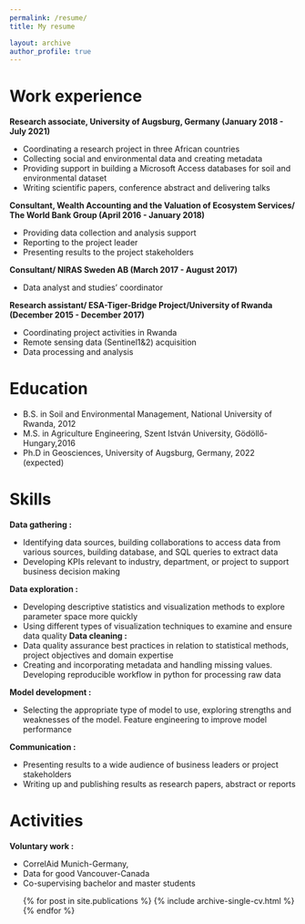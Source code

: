 ```yaml
---
permalink: /resume/
title: My resume 

layout: archive
author_profile: true
---
```


Work experience
======

**Research associate, University of Augsburg, Germany (January 2018 - July 2021)**
  * Coordinating a research project in three African countries
  * Collecting social and environmental data and creating metadata
  * Providing support in building a Microsoft Access databases for soil and environmental dataset
  * Writing scientific papers, conference abstract and delivering talks

**Consultant, Wealth Accounting and the Valuation of Ecosystem Services/ The World Bank Group (April 2016 - January 2018)**
  * Providing data collection and analysis support
  * Reporting to the project leader
  * Presenting results to the project stakeholders

**Consultant/ NIRAS Sweden AB (March 2017 - August 2017)**
  * Data analyst and studies’ coordinator

**Research assistant/ ESA-Tiger-Bridge Project/University of Rwanda (December 2015 - December 2017)**
  * Coordinating project activities in Rwanda
  * Remote sensing data (Sentinel1&2) acquisition
  * Data processing and analysis

Education
======
* B.S. in Soil and Environmental Management, National University of Rwanda, 2012
* M.S. in Agriculture Engineering, Szent István University, Gödöllő-Hungary,2016
* Ph.D in Geosciences, University of Augsburg, Germany, 2022 (expected)

Skills
======
**Data gathering :**
  * Identifying data sources, building collaborations to access data from various sources, building      database, and SQL queries to extract data
* Developing KPIs relevant to industry, department, or project to support business decision making

**Data exploration :**
  * Developing descriptive statistics and visualization methods to explore parameter space more quickly                      
  * Using different types of visualization techniques to examine and ensure data quality
**Data cleaning :** 
  * Data quality assurance best practices in relation to statistical methods, project objectives and domain expertise 
  *	Creating and incorporating metadata and handling missing values. Developing reproducible workflow in python for processing raw data

**Model development :** 
  *	Selecting the appropriate type of model to use, exploring strengths and weaknesses of the model. Feature engineering to improve model performance

**Communication :** 
  * Presenting results to a wide audience of business leaders or project stakeholders
  * Writing up and publishing results as research papers, abstract or reports


Activities
======
**Voluntary work :** 
  * CorrelAid Munich-Germany, 
  * Data for good Vancouver-Canada
  * Co-supervising bachelor and master students 

<ul>{% for post in site.publications %}
    {% include archive-single-cv.html %}
  {% endfor %}</ul> 